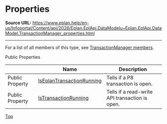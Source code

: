 # Properties

**Source URL:** https://www.eplan.help/en-us/Infoportal/Content/api/2026/Eplan.EplApi.DataModelu~Eplan.EplApi.DataModel.TransactionManager_properties.html

---

For a list of all members of this type, see [TransactionManager members](Eplan.EplApi.DataModelu~Eplan.EplApi.DataModel.TransactionManager_members.html).

Public Properties

|  | Name | Description |
| --- | --- | --- |
| Public Property | [IsEplanTransactionRunning](Eplan.EplApi.DataModelu~Eplan.EplApi.DataModel.TransactionManager~IsEplanTransactionRunning.html) | Tells if a P8 transaction is open. |
| Public Property | [IsTransactionRunning](Eplan.EplApi.DataModelu~Eplan.EplApi.DataModel.TransactionManager~IsTransactionRunning.html) | Tells if a read-write API transaction is open. |

[Top](#top)
